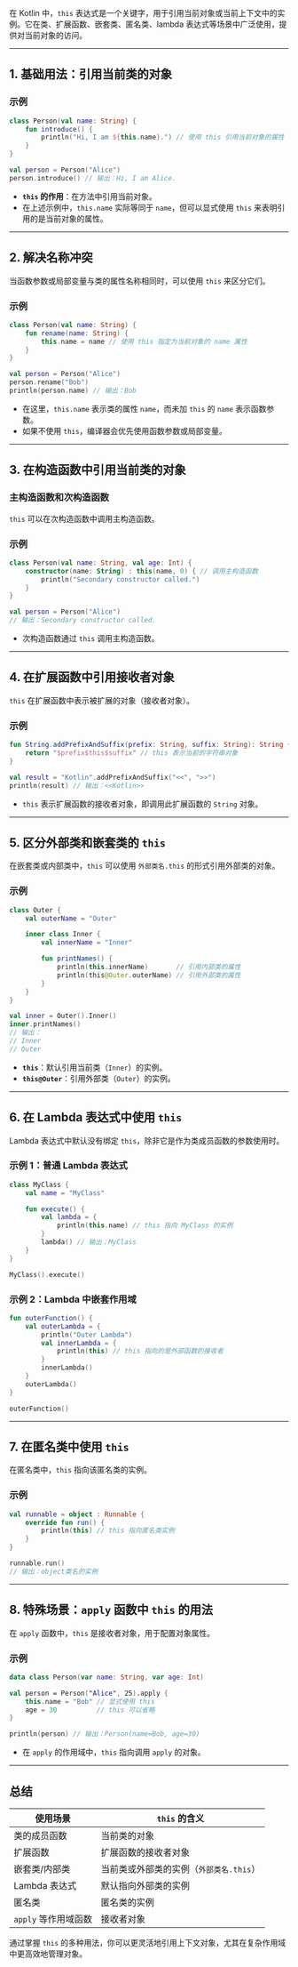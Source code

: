 在 Kotlin 中，`this` 表达式是一个关键字，用于引用当前对象或当前上下文中的实例。它在类、扩展函数、嵌套类、匿名类、lambda 表达式等场景中广泛使用，提供对当前对象的访问。

---

## **1. 基础用法：引用当前类的对象**

### **示例**

```kotlin
class Person(val name: String) {
    fun introduce() {
        println("Hi, I am ${this.name}.") // 使用 this 引用当前对象的属性
    }
}

val person = Person("Alice")
person.introduce() // 输出：Hi, I am Alice.
```

- **`this` 的作用**：在方法中引用当前对象。
- 在上述示例中，`this.name` 实际等同于 `name`，但可以显式使用 `this` 来表明引用的是当前对象的属性。

---

## **2. 解决名称冲突**

当函数参数或局部变量与类的属性名称相同时，可以使用 `this` 来区分它们。

### **示例**

```kotlin
class Person(val name: String) {
    fun rename(name: String) {
        this.name = name // 使用 this 指定为当前对象的 name 属性
    }
}

val person = Person("Alice")
person.rename("Bob")
println(person.name) // 输出：Bob
```

- 在这里，`this.name` 表示类的属性 `name`，而未加 `this` 的 `name` 表示函数参数。
- 如果不使用 `this`，编译器会优先使用函数参数或局部变量。

---

## **3. 在构造函数中引用当前类的对象**

### **主构造函数和次构造函数**

`this` 可以在次构造函数中调用主构造函数。

### **示例**

```kotlin
class Person(val name: String, val age: Int) {
    constructor(name: String) : this(name, 0) { // 调用主构造函数
        println("Secondary constructor called.")
    }
}

val person = Person("Alice") 
// 输出：Secondary constructor called.
```

- 次构造函数通过 `this` 调用主构造函数。

---

## **4. 在扩展函数中引用接收者对象**

`this` 在扩展函数中表示被扩展的对象（接收者对象）。

### **示例**

```kotlin
fun String.addPrefixAndSuffix(prefix: String, suffix: String): String {
    return "$prefix$this$suffix" // this 表示当前的字符串对象
}

val result = "Kotlin".addPrefixAndSuffix("<<", ">>")
println(result) // 输出：<<Kotlin>>
```

- `this` 表示扩展函数的接收者对象，即调用此扩展函数的 `String` 对象。

---

## **5. 区分外部类和嵌套类的 `this`**

在嵌套类或内部类中，`this` 可以使用 `外部类名.this` 的形式引用外部类的对象。

### **示例**

```kotlin
class Outer {
    val outerName = "Outer"

    inner class Inner {
        val innerName = "Inner"

        fun printNames() {
            println(this.innerName)       // 引用内部类的属性
            println(this@Outer.outerName) // 引用外部类的属性
        }
    }
}

val inner = Outer().Inner()
inner.printNames()
// 输出：
// Inner
// Outer
```

- **`this`**：默认引用当前类（`Inner`）的实例。
- **`this@Outer`**：引用外部类（`Outer`）的实例。

---

## **6. 在 Lambda 表达式中使用 `this`**

Lambda 表达式中默认没有绑定 `this`，除非它是作为类成员函数的参数使用时。

### **示例 1：普通 Lambda 表达式**

```kotlin
class MyClass {
    val name = "MyClass"

    fun execute() {
        val lambda = {
            println(this.name) // this 指向 MyClass 的实例
        }
        lambda() // 输出：MyClass
    }
}

MyClass().execute()
```

### **示例 2：Lambda 中嵌套作用域**

```kotlin
fun outerFunction() {
    val outerLambda = {
        println("Outer Lambda")
        val innerLambda = {
            println(this) // this 指向的是外部函数的接收者
        }
        innerLambda()
    }
    outerLambda()
}

outerFunction()
```

---

## **7. 在匿名类中使用 `this`**

在匿名类中，`this` 指向该匿名类的实例。

### **示例**

```kotlin
val runnable = object : Runnable {
    override fun run() {
        println(this) // this 指向匿名类实例
    }
}

runnable.run()
// 输出：object类名的实例
```

---

## **8. 特殊场景：`apply` 函数中 `this` 的用法**

在 `apply` 函数中，`this` 是接收者对象，用于配置对象属性。

### **示例**

```kotlin
data class Person(var name: String, var age: Int)

val person = Person("Alice", 25).apply {
    this.name = "Bob" // 显式使用 this
    age = 30          // this 可以省略
}

println(person) // 输出：Person(name=Bob, age=30)
```

- 在 `apply` 的作用域中，`this` 指向调用 `apply` 的对象。

---

## **总结**

| 使用场景           | `this` 的含义              |
| -------------- | ----------------------- |
| 类的成员函数         | 当前类的对象                  |
| 扩展函数           | 扩展函数的接收者对象              |
| 嵌套类/内部类        | 当前类或外部类的实例（`外部类名.this`） |
| Lambda 表达式     | 默认指向外部类的实例              |
| 匿名类            | 匿名类的实例                  |
| `apply` 等作用域函数 | 接收者对象                   |

通过掌握 `this` 的多种用法，你可以更灵活地引用上下文对象，尤其在复杂作用域中更高效地管理对象。